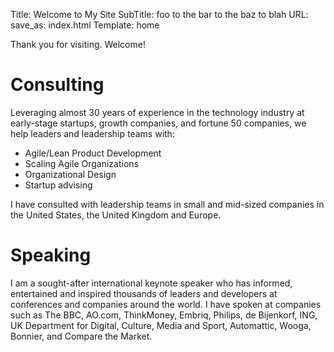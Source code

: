 Title: Welcome to My Site
SubTitle: foo to the bar to the baz to blah
URL:
save_as: index.html
Template: home

Thank you for visiting. Welcome!

# Consulting

Leveraging almost 30 years of experience in the technology industry at early-stage startups, growth companies, and fortune 50 companies, we help leaders and leadership teams with:

- Agile/Lean Product Development
- Scaling Agile Organizations
- Organizational Design
- Startup advising

I have consulted with leadership teams in small and mid-sized companies in the United States, the United Kingdom and Europe.

# Speaking

I am a sought-after international keynote speaker who has informed, entertained and inspired thousands of leaders and developers at conferences and companies around the world. I have spoken at companies such as The BBC, AO.com, ThinkMoney, Embriq, Philips, de Bijenkorf, ING, UK Department for Digital, Culture, Media and Sport, Automattic, Wooga, Bonnier, and Compare the Market.
